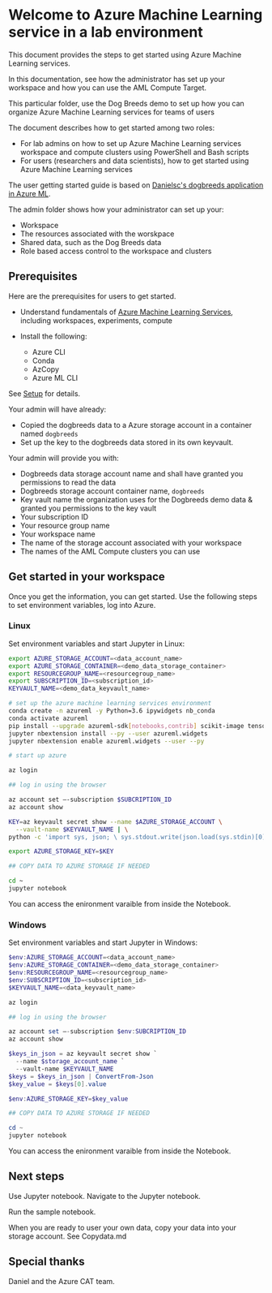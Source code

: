 # Welcome to Azure Machine Learning service in a lab environment

This document provides the steps to get started using Azure Machine Learning services.

In this documentation, see how the administrator has set up your workspace and how you can use the AML Compute Target.

This particular folder, use the Dog Breeds demo to set up how you can organize Azure Machine Learning services for teams of users

The document describes how to get started among two roles:

- For lab admins on how to set up Azure Machine Learning services workspace and compute clusters using PowerShell and Bash scripts
- For users (researchers and data scientists), how to get started using Azure Machine Learning services

The user getting started guide is based on [Danielsc's dogbreeds application in Azure ML](https://github.com/danielsc/dogbreeds/).

The admin folder shows how your administrator can set up your:

- Workspace
- The resources associated with the worskpace
- Shared data, such as the Dog Breeds data
- Role based access control to the workspace and clusters

## Prerequisites

Here are the prerequisites for users to get started.

- Understand fundamentals of [Azure Machine Learning Services](https://docs.microsoft.com/en-us/azure/machine-learning/service/), including workspaces, experiments, compute
- Install the following:

  - Azure CLI
  - Conda
  - AzCopy
  - Azure ML CLI

See [Setup](Setup.md) for details.

Your admin will have already:

- Copied the dogbreeds data to a Azure storage account in a container named `dogbreeds`
- Set up the key to the dogbreeds data stored in its own keyvault.

Your admin will provide you with:

  - Dogbreeds data storage account name and shall have granted you permissions to read the data
  - Dogbreeds storage account container name, `dogbreeds`
  - Key vault name the organization uses for the Dogbreeds demo data & granted you permissions to the key vault
  - Your subscription ID
  - Your resource group name 
  - Your workspace name
  - The name of the storage account associated with your workspace
  - The names of the AML Compute clusters you can use

## Get started in your workspace

Once you get the information, you can get started. Use the following steps to set environment variables, log into Azure.

### Linux

Set environment variables and start Jupyter in Linux:

```bash
export AZURE_STORAGE_ACCOUNT=<data_account_name> 
export AZURE_STORAGE_CONTAINER=<demo_data_storage_container> 
export RESOURCEGROUP_NAME=<resourcegroup_name>
export SUBSCRIPTION_ID=<subscription_id>
KEYVAULT_NAME=<demo_data_keyvault_name>

# set up the azure machine learning services environment
conda create -n azureml -y Python=3.6 ipywidgets nb_conda
conda activate azureml
pip install --upgrade azureml-sdk[notebooks,contrib] scikit-image tensorflow tensorboardX --user 
jupyter nbextension install --py --user azureml.widgets
jupyter nbextension enable azureml.widgets --user --py

# start up azure

az login

## log in using the browser

az account set –-subscription $SUBCRIPTION_ID
az account show

KEY=az keyvault secret show --name $AZURE_STORAGE_ACCOUNT \
  --vault-name $KEYVAULT_NAME | \
python -c 'import sys, json; \ sys.stdout.write(json.load(sys.stdin)[0][\" value\"])')

export AZURE_STORAGE_KEY=$KEY

## COPY DATA TO AZURE STORAGE IF NEEDED

cd ~
jupyter notebook
```

You can access the enironment varaible from inside the Notebook.

### Windows

Set environment variables and start Jupyter in Windows:

```powershell
$env:AZURE_STORAGE_ACCOUNT=<data_account_name> 
$env:AZURE_STORAGE_CONTAINER=<demo_data_storage_container> 
$env:RESOURCEGROUP_NAME=<resourcegroup_name>
$env:SUBSCRIPTION_ID=<subscription_id>
$KEYVAULT_NAME=<data_keyvault_name>

az login

## log in using the browser

az account set –-subscription $env:SUBCRIPTION_ID
az account show

$keys_in_json = az keyvault secret show `
  --name $storage_account_name `
  --vault-name $KEYVAULT_NAME 
$keys = $keys_in_json | ConvertFrom-Json
$key_value = $keys[0].value

$env:AZURE_STORAGE_KEY=$key_value

## COPY DATA TO AZURE STORAGE IF NEEDED

cd ~
jupyter notebook
```

You can access the enironment varaible from inside the Notebook.

## Next steps

Use Jupyter notebook. Navigate to the Jupyter notebook. 

Run the sample notebook.

When you are ready to user your own data, copy your data into your storage account. See Copydata.md

## Special thanks

Daniel and the Azure CAT team.

